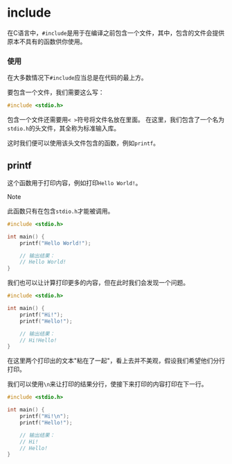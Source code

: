 # include
在C语言中，`#include`是用于在编译之前包含一个文件，其中，包含的文件会提供原本不具有的函数供你使用。

### 使用
在大多数情况下`#include`应当总是在代码的最上方。

要包含一个文件，我们需要这么写：

```c
#include <stdio.h>
```
包含一个文件还需要用`< >`符号将文件名放在里面。
在这里，我们包含了一个名为`stdio.h`的头文件，其全称为标准输入库。

这时我们便可以使用该头文件包含的函数，例如`printf`。

## printf
这个函数用于打印内容，例如打印`Hello World!`。

>[!NOTE]
> 此函数只有在包含`stdio.h`才能被调用。

```c
#include <stdio.h>

int main() {
    printf("Hello World!");

    // 输出结果：
    // Hello World!
}

```

我们也可以让计算打印更多的内容，但在此时我们会发现一个问题。

```c
#include <stdio.h>

int main() {
    printf("Hi!");
    printf("Hello!");

    // 输出结果：
    // Hi!Hello!
}
```

在这里两个打印出的文本"粘在了一起"，看上去并不美观，假设我们希望他们分行打印。

我们可以使用`\n`来让打印的结果分行，使接下来打印的内容打印在下一行。
```c
#include <stdio.h>

int main() {
    printf("Hi!\n");
    printf("Hello!");

    // 输出结果：
    // Hi!
    // Hello!
}
```